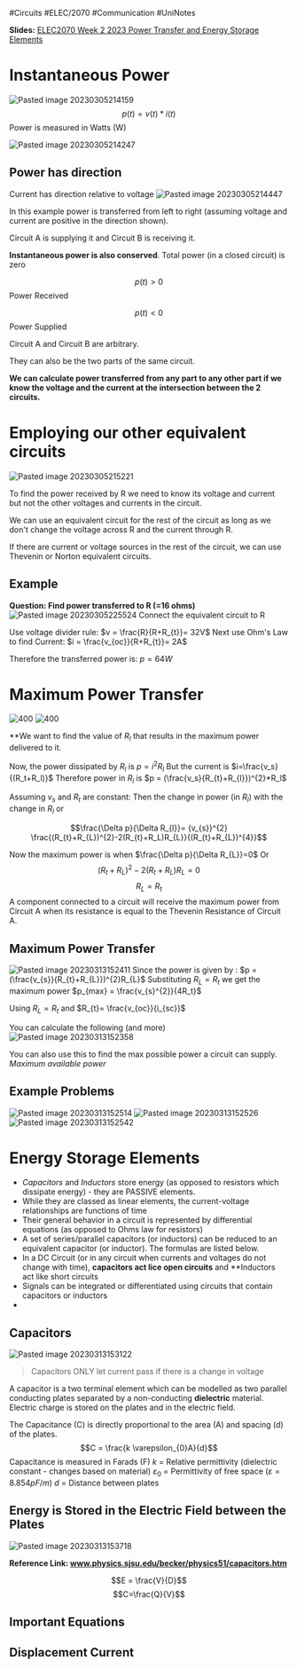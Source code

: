  #Circuits #ELEC/2070 #Communication #UniNotes 
 
**Slides:**
[ELEC2070 Week 2 2023 Power Transfer and Energy Storage Elements](Attachments/ELEC2070%20Week%202%202023%20Power%20Transfer%20and%20Energy%20Storage%20Elements.pdf)

# Instantaneous Power
![Pasted image 20230305214159](Attachments/Pasted%20image%2020230305214159.png)
$$p(t) = v(t) * i(t)$$ Power is measured in Watts (W)

![Pasted image 20230305214247](Attachments/Pasted%20image%2020230305214247.png)

## Power has direction
Current has direction relative to voltage
![Pasted image 20230305214447](Attachments/Pasted%20image%2020230305214447.png)

In this example power is transferred from left to right (assuming voltage and current are positive in the direction shown).

Circuit A is supplying it and Circuit B is receiving it.

**Instantaneous power is also conserved**. Total power (in a closed circuit) is zero

$$p(t) > 0$$
Power Received

$$p(t) < 0$$
Power Supplied

Circuit A and Circuit B are arbitrary.

They can also be the two parts of the same circuit.

**We can calculate power transferred from any part to any other part if we know the voltage and the current at the intersection between the 2 circuits.**

# Employing our other equivalent circuits
![Pasted image 20230305215221](Attachments/Pasted%20image%2020230305215221.png)

To find the power received by R we need to know its voltage and current but not the other voltages and currents in the circuit.

We can use an equivalent circuit for the rest of the circuit as long as we don't change the voltage across R and the current through R.

If there are current or voltage sources in the rest of the circuit, we can use Thevenin or Norton equivalent circuits.

## Example
**Question: Find power transferred to R (=16 ohms)**
![Pasted image 20230305225524](Attachments/Pasted%20image%2020230305225524.png)
Connect the equivalent circuit to R

Use voltage divider rule: $v = \frac{R}{R+R_{t}}= 32V$
Next use Ohm's Law to find Current: $i = \frac{v_{oc}}{R+R_{t}}= 2A$

Therefore the transferred power is: $p = 64W$

# Maximum Power Transfer
![400](Attachments/Pasted%20image%2020230307120815.png)
![400](Attachments/Pasted%20image%2020230306000948.png)

**We want to find the value of $R_l$ that results in the maximum power delivered to it.

Now, the power dissipated by $R_l$ is $p=i^{2}R_{l}$
But the current is $i=\frac{v_s}{(R_t+R_l)}$
Therefore power in $R_l$ is $p = (\frac{v_s}{R_{t}+R_{l}})^{2}*R_l$ 

Assuming $v_s$ and $R_t$ are constant:
Then the change in power (in $R_l$) with the change in $R_l$ or 

$$\frac{\Delta p}{\Delta R_{l}}= {v_{s}}^{2} \frac{(R_{t}+R_{L})^{2}-2(R_{t}+R_L)R_{L}}{(R_{t}+R_{L})^{4}}$$

Now the maximum power is when $\frac{\Delta p}{\Delta R_{L}}=0$ Or 
$$(R_{t}+ R_{L})^{2} -2(R_{t}+ R_{L})R_{L} = 0$$$$R_{L}=R_{t}$$A component connected to a circuit will receive the maximum power from Circuit A when its resistance is equal to the Thevenin Resistance of Circuit A.

## Maximum Power Transfer
![Pasted image 20230313152411](Attachments/Pasted%20image%2020230313152411.png)
Since the power is given by : $p =(\frac{v_{s}}{R_{t}+R_{L}})^{2}R_{L}$
Substituting $R_{L}=R_{t}$ we get the maximum power $p_{max} = \frac{v_{s}^{2}}{4R_t}$

Using $R_{L}= R_{t}$ and $R_{t}= \frac{v_{oc}}{i_{sc}}$

You can calculate the following (and more)
![Pasted image 20230313152358](Attachments/Pasted%20image%2020230313152358.png)

You can also use this to find the max possible power a circuit can supply. *Maximum available power*

## Example Problems
![Pasted image 20230313152514](Attachments/Pasted%20image%2020230313152514.png)
![Pasted image 20230313152526](Attachments/Pasted%20image%2020230313152526.png)
![Pasted image 20230313152542](Attachments/Pasted%20image%2020230313152542.png)

# Energy Storage Elements
- *Capacitors* and *Inductors* store energy (as opposed to resistors which dissipate energy) - they are PASSIVE elements.
- While they are classed as linear elements, the current-voltage relationships are functions of time
- Their general behavior in a circuit is represented by differential equations (as opposed to Ohms law for resistors)
- A set of series/parallel capacitors (or inductors) can be reduced to an equivalent capacitor (or inductor). The formulas are listed below.
- In a DC Circuit (or in any circuit when currents and voltages do not change with time), **capacitors act lice open circuits** and **Inductors act like short circuits
- Signals can be integrated or differentiated using circuits that contain capacitors or inductors
- 
## Capacitors
![Pasted image 20230313153122](Attachments/Pasted%20image%2020230313153122.png)
> Capacitors ONLY let current pass if there is a change in voltage

A capacitor is a two terminal element which can be modelled as two parallel conducting plates separated by a non-conducting **dielectric** material. Electric charge is stored on the plates and in the electric field.

The Capacitance (C) is directly proportional to the area (A) and spacing (d) of the plates.
$$C = \frac{k \varepsilon_{0}A}{d}$$
Capacitance is measured in Farads (F)
$k$ = Relative permittivity (dielectric constant - changes based on material)
$\varepsilon_0$ = Permittivity of free space ($\varepsilon = 8.854 pF/m$)
$d$ = Distance between plates

## Energy is Stored in the Electric Field between the Plates
![Pasted image 20230313153718](Attachments/Pasted%20image%2020230313153718.png)

**Reference Link: www.physics.sjsu.edu/becker/physics51/capacitors.htm**

$$E = \frac{V}{D}$$
$$C=\frac{Q}{V}$$

## Important Equations


## Displacement Current

